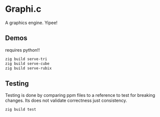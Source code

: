 # Graphi.c
A graphics engine. Yipee!

## Demos
requires python!!
```bash
zig build serve-tri
zig build serve-cube
zig build serve-rubix
```

## Testing
Testing is done by comparing ppm files to a reference to test for breaking
changes. Its does not validate correctness just consistency.
```bash
zig build test
```
